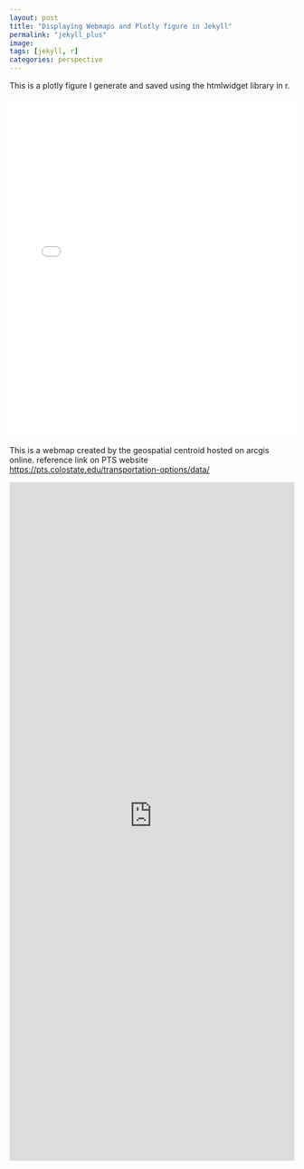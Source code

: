 ```yaml
---
layout: post
title: "Displaying Webmaps and Plotly figure in Jekyll"
permalink: "jekyll_plus"
image:
tags: [jekyll, r]
categories: perspective
---
```


This is a plotly figure I generate and saved using the htmlwidget library in r.


<iframe src="/interactiveDocs/index.html" height="600px" width="100%" style="border:none;"></iframe>


This is a webmap created by the geospatial centroid hosted on arcgis online.
reference link on PTS website
https://pts.colostate.edu/transportation-options/data/

<iframe src="https://coloradostate.maps.arcgis.com/apps/webappviewer/index.html?id=30bf24b485844182899d3db5895a5ebc" height="1200px" width="100%" style="border:none;"></iframe>
